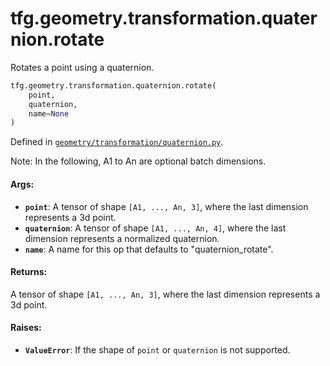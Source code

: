 <div itemscope itemtype="http://developers.google.com/ReferenceObject">
<meta itemprop="name" content="tfg.geometry.transformation.quaternion.rotate" />
<meta itemprop="path" content="Stable" />
</div>

# tfg.geometry.transformation.quaternion.rotate

Rotates a point using a quaternion.

``` python
tfg.geometry.transformation.quaternion.rotate(
    point,
    quaternion,
    name=None
)
```



Defined in [`geometry/transformation/quaternion.py`](https://cs.corp.google.com/#piper///depot/google3/third_party/py/tensorflow_graphics/geometry/transformation/quaternion.py).

<!-- Placeholder for "Used in" -->

Note:
  In the following, A1 to An are optional batch dimensions.

#### Args:

* <b>`point`</b>: A tensor of shape `[A1, ..., An, 3]`, where the last dimension
    represents a 3d point.
* <b>`quaternion`</b>: A tensor of shape `[A1, ..., An, 4]`, where the last dimension
    represents a normalized quaternion.
* <b>`name`</b>: A name for this op that defaults to "quaternion_rotate".


#### Returns:

A tensor of shape `[A1, ..., An, 3]`, where the last dimension represents a
3d point.


#### Raises:

* <b>`ValueError`</b>: If the shape of `point` or `quaternion` is not supported.